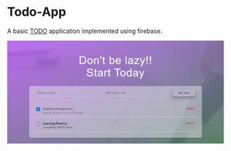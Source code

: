# Todo-App
A basic [TODO](https://deeksha2501.github.io/Todo-App/) application implemented using firebase.

![screenshot of project](ss.png)
